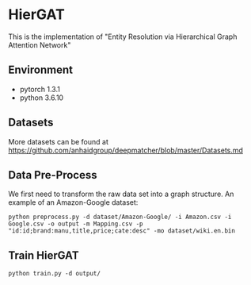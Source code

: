 # HierGAT

This is the implementation of "Entity Resolution via Hierarchical Graph Attention Network"

## Environment

* pytorch 1.3.1
* python 3.6.10

## Datasets

More datasets can be found at https://github.com/anhaidgroup/deepmatcher/blob/master/Datasets.md

## Data Pre-Process

We first need to transform the raw data set into a graph structure. An example of an Amazon-Google dataset:

```
python preprocess.py -d dataset/Amazon-Google/ -i Amazon.csv -i Google.csv -o output -m Mapping.csv -p "id:id;brand:manu,title,price;cate:desc" -mo dataset/wiki.en.bin
```

## Train HierGAT

```
python train.py -d output/
```